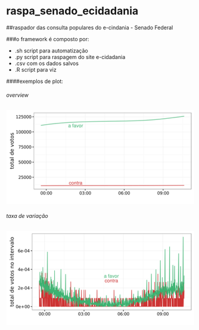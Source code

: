 # raspa_senado_ecidadania

##raspador das consulta populares do e-cindania - Senado Federal

###o framework é composto por:
  * .sh script para automatização
  * .py script para raspagem do site e-cidadania
  * .csv com os dados salvos
  * .R script para viz

####exemplos de plot:

###### overview
![alt text](https://github.com/joaomeirelles/raspa_senado_ecidadania/blob/master/overview.png "Logo Title Text 1")

###### taxa de variação
![alt text](https://github.com/joaomeirelles/raspa_senado_ecidadania/blob/master/variacao.png "Logo Title Text 1")

